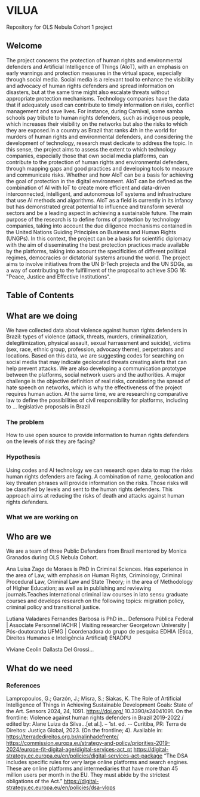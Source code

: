 # VILUA
Repository for OLS Nebula Cohort 1 project

## Welcome
The project concerns the protection of human rights and environmental defenders and Artificial Intelligence of Things (AIoT), with an emphasis on early warnings and protection measures in the virtual space, especially through social media. Social media is a relevant tool to enhance the visibility and advocacy of human rights defenders and spread information on disasters, but at the same time might also escalate threats without appropriate protection mechanisms. Technology companies have the data that if adequately used can contribute to timely information on risks, conflict management and save lives. For instance, during Carnival, some samba schools pay tribute to human rights defenders, such as indigenous people, which increases their visibility on the networks but also the risks to which they are exposed.In a country as Brazil that ranks 4th in the world for murders of human rights and environmental defenders, and considering the development of technology, research must dedicate to address the topic.
In this sense, the project aims to assess the extent to which technology companies, especially those that own social media platforms, can contribute to the protection of human rights and environmental defenders, through mapping gaps and  good practices and developing tools to measure and communicate risks. Whether and how AIoT can be a basis for achieving the goal of protection in the digital environment.
AIoT can be defined as the combination of AI with IoT to create more efficient and data-driven interconnected, intelligent, and autonomous IoT systems and infrastructure that use AI methods and algorithms.
AIoT as a field is currently in its infancy but has demonstrated great potential to influence and
transform several sectors and be a leading aspect in achieving a sustainable future.
The main purpose of the research is to define forms of protection by technology companies, taking into account the due diligence mechanisms contained in the United Nations Guiding Principles on Business and Human Rights (UNGPs).
In this context, the project can be a basis for scientific diplomacy with the aim of disseminating the best protection practices made available by the platforms, taking into account the specificities of different political regimes, democracies or dictatorial systems around the world.
The project aims to involve initiatives from the UN B-Tech projects and the UN SDGs, as a way of contributing to the fulfillment of the proposal to achieve SDG 16: "Peace, Justice and Effective Institutions".


## Table of Contents 

## What are we doing 

We have collected data about violence against human rights defenders in Brazil: types of violence (attack, threats, murders, criminalization, delegitimization, physical assault, sexual harrassment and suicide), victims (sex, race, ethnic group, profession, advocacy theme), perpetrators and locations. 
Based on this data, we are suggesting codes for searching on social media that may indicate geolocated threats creating alerts that can help prevent attacks. We are also developing a communication prototype between the platforms, social network users and the authorities.
A major challenge is the objective definition of real risks, considering the spread of hate speech on networks, which is why the effectiveness of the project requires human action.
At the same time, we are researching comparative law to define the possibilities of civil responsibility for platforms, including to ... legislative proposals in Brazil

### The problem 
How to use open source to provide information to human rights  defenders on the levels of risk they are facing?

### Hypothesis
Using codes and AI technology we can research open data to map the risks human rights defenders are facing. A combination of name, geolocation and key threaten phrases will provide information on the risks. Those risks will be  classified by levels and sent to the human rights defenders.  This approach aims at reducing the risks of death and attacks against human rights defenders.

### What we are working on 


## Who are we 

We are a team of three Public Defenders from Brazil mentored by Monica Granados during OLS Nebula Cohort.

Ana Luisa Zago de Moraes is PhD in Criminal Sciences. Has experience in the area of Law, with emphasis on Human Rights, Criminology, Criminal Procedural Law, Criminal Law and State Theory; in the area of Methodology of Higher Education; as well as in publishing and reviewing journals.Teaches international criminal law courses in lato sensu graduate courses and develops research on the following topics: migration policy, criminal policy and transitional justice.

Lutiana Valadares Fernandes Barbosa is PhD in... Defensora Pública Federal | Associate Personnel IACHR | Visiting researcher Georgetown University | Pós-doutoranda UFMG | Coordenadora do grupo de pesquisa EDHIA (Ética, Direitos Humanos e Inteligência Artificial) ENADPU

Viviane Ceolin Dallasta Del Grossi...

## What do we need

### References
Lampropoulos, G.; Garzón, J.; Misra, S.; Siakas, K. The Role of Artificial Intelligence of Things in Achieving Sustainable Development Goals: State of the Art. Sensors 2024, 24, 1091. https://doi.org/ 10.3390/s24041091. 
On the frontline: Violence against human rights defenders in Brazil 2019-2022 / edited by: Alane Luiza da Silva...[et al.]. – 1st. ed. -- Curitiba, PR: Terra de Direitos: Justiça Global, 2023. (On the frontline; 4). Available in:  https://terradedireitos.org.br/nalinhadefrente/
<https://commission.europa.eu/strategy-and-policy/priorities-2019-2024/europe-fit-digital-age/digital-services-act_pt>
<https://digital-strategy.ec.europa.eu/en/policies/digital-services-act-package>
“The DSA includes specific rules for very large online platforms and search engines. These are online platforms and intermediaries that have more than 45 million users per month in the EU. They must abide by the strictest obligations of the Act.”
<https://digital-strategy.ec.europa.eu/en/policies/dsa-vlops>
 

